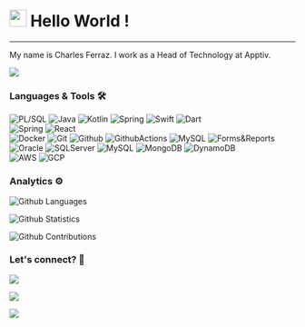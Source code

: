 




<h1><img src="https://emojis.slackmojis.com/emojis/images/1531849430/4246/blob-sunglasses.gif?1531849430" width="30"/> Hello World ! </h1> <hr>

My name is Charles Ferraz. I work as a Head of Technology at Apptiv.

![](http://estruyf-github.azurewebsites.net/api/VisitorHit?user=charles2f&repo=charles2f&countColorcountColor)



### Languages & Tools 🛠  
![PL/SQL](https://img.shields.io/badge/-PL/SQL-05122A?style=flat&color=green)&nbsp;![Java](https://img.shields.io/badge/-Java-05122A?style=flat&color=green)&nbsp;![Kotlin](https://img.shields.io/badge/-Kotlin-05122A?style=flat&color=green)&nbsp;![Spring](https://img.shields.io/badge/-Spring-05122A?style=flat&color=green)&nbsp;![Swift](https://img.shields.io/badge/-Swift-05122A?style=flat&color=green)&nbsp;![Dart](https://img.shields.io/badge/-Dart-05122A?style=flat&color=green)&nbsp;  
![Spring](https://img.shields.io/badge/-Spring-05122A?style=flat&color=orange)&nbsp;![React](https://img.shields.io/badge/-React-05122A?style=flat&color=orange)&nbsp;  
![Docker](https://img.shields.io/badge/-Docker-05122A?style=flat&color=gray)&nbsp;![Git](https://img.shields.io/badge/-Git-05122A?style=flat&color=gray)&nbsp;![Github](https://img.shields.io/badge/-Github-05122A?style=flat&color=gray)&nbsp;![GithubActions](https://img.shields.io/badge/-GithubActions-05122A?style=flat&color=gray)&nbsp;![MySQL](https://img.shields.io/badge/-MySQL-05122A?style=flat&color=gray)&nbsp;![Forms&Reports](https://img.shields.io/badge/-Forms&Reports-05122A?style=flat&color=gray)&nbsp;  
![Oracle](https://img.shields.io/badge/-Oracle-05122A?style=flat&color=yellow)&nbsp;![SQLServer](https://img.shields.io/badge/-SQLServer-05122A?style=flat&color=yellow)&nbsp;![MySQL](https://img.shields.io/badge/-MySQL-05122A?style=flat&color=yellow)&nbsp;![MongoDB](https://img.shields.io/badge/-MongoDB-05122A?style=flat&color=yellow)&nbsp;![DynamoDB](https://img.shields.io/badge/-DynamoDB-05122A?style=flat&color=yellow)&nbsp;  
![AWS](https://img.shields.io/badge/-AWS-05122A?style=flat&color=blue)&nbsp;![GCP](https://img.shields.io/badge/-GCP-05122A?style=flat&color=blue)&nbsp;  


### Analytics ⚙️

![Github Languages](https://github-readme-stats.vercel.app/api/top-langs/?username=charles2f&layout=compact&count_private=true)

![Github Statistics](https://github-readme-stats.vercel.app/api/?username=charles2f&count_private=true&show_icons=true)

![Github Contributions](https://github-readme-streak-stats.herokuapp.com/?user=charles2f&hide_border=true)

### Let's connect? 🤝

<p align="left">

<a href="https://www.linkedin.com/in/charles2f/"><img src="https://img.shields.io/badge/-LinkedIn-0077B5?style=flat&logo=Linkedin&logoColor=white"/></a>

<a href="https://x.com/Charles2F"><img src="https://img.shields.io/badge/-Twitter-%231DA1F2?style=flat&logo=twitter&logoColor=white"/></a>

<a href="https://medium.com/@charlesferraz"><img src="https://img.shields.io/badge/-Medium-%2312100E?style=flat&logo=medium&logoColor=white"/></a>

</p>